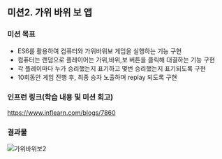 ## 미션2. 가위 바위 보 앱
### 미션 목표
- ES6를 활용하여 컴퓨터와 가위바위보 게임을 실행하는 기능 구현
- 컴퓨터는 랜덤으로 플레이어는 가위,바위,보 버튼을 클릭해 대결하는 기능 구현
- 각 플레이마다 누가 승리했는지 표기하고 몇번 승리했는지 표기되도록 구현
- 10회동안 게임 진행 후, 최종 승자 노출하며 replay 되도록 구현

### 인프런 링크(학습 내용 및 미션 회고)
<a href>https://www.inflearn.com/blogs/7860</a>   


### 결과물
![가위바위보2](https://github.com/kathy0917/inflearn-warming-up-fe-1/assets/28476745/d550b608-59d9-4fc1-8f94-150654752653)

